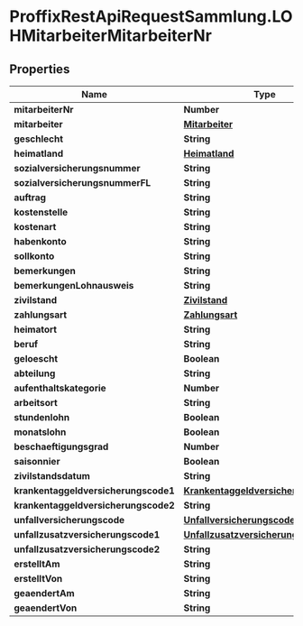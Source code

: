 # ProffixRestApiRequestSammlung.LOHMitarbeiterMitarbeiterNr

## Properties
Name | Type | Description | Notes
------------ | ------------- | ------------- | -------------
**mitarbeiterNr** | **Number** |  | 
**mitarbeiter** | [**Mitarbeiter**](Mitarbeiter.md) |  | 
**geschlecht** | **String** |  | 
**heimatland** | [**Heimatland**](Heimatland.md) |  | 
**sozialversicherungsnummer** | **String** |  | 
**sozialversicherungsnummerFL** | **String** |  | 
**auftrag** | **String** |  | 
**kostenstelle** | **String** |  | 
**kostenart** | **String** |  | 
**habenkonto** | **String** |  | 
**sollkonto** | **String** |  | 
**bemerkungen** | **String** |  | 
**bemerkungenLohnausweis** | **String** |  | 
**zivilstand** | [**Zivilstand**](Zivilstand.md) |  | 
**zahlungsart** | [**Zahlungsart**](Zahlungsart.md) |  | 
**heimatort** | **String** |  | 
**beruf** | **String** |  | 
**geloescht** | **Boolean** |  | 
**abteilung** | **String** |  | 
**aufenthaltskategorie** | **Number** |  | 
**arbeitsort** | **String** |  | 
**stundenlohn** | **Boolean** |  | 
**monatslohn** | **Boolean** |  | 
**beschaeftigungsgrad** | **Number** |  | 
**saisonnier** | **Boolean** |  | 
**zivilstandsdatum** | **String** |  | 
**krankentaggeldversicherungscode1** | [**Krankentaggeldversicherungscode1**](Krankentaggeldversicherungscode1.md) |  | 
**krankentaggeldversicherungscode2** | **String** |  | 
**unfallversicherungscode** | [**Unfallversicherungscode**](Unfallversicherungscode.md) |  | 
**unfallzusatzversicherungscode1** | [**Unfallzusatzversicherungscode1**](Unfallzusatzversicherungscode1.md) |  | 
**unfallzusatzversicherungscode2** | **String** |  | 
**erstelltAm** | **String** |  | 
**erstelltVon** | **String** |  | 
**geaendertAm** | **String** |  | 
**geaendertVon** | **String** |  | 


